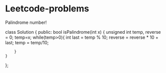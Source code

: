 # Leetcode-problems
Palindrome number!

class Solution {
public:
    bool isPalindrome(int x) {
        unsigned int temp, reverse = 0;
        temp=x;
        while(temp>0){
            int last = temp % 10;
            reverse = reverse * 10 + last;
            temp = temp/10;
            
        }
    }
};
